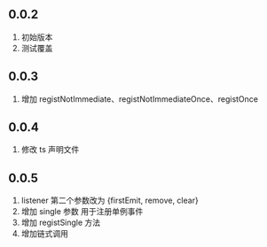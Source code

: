 ## 0.0.2

1. 初始版本
2. 测试覆盖

## 0.0.3

1. 增加 registNotImmediate、registNotImmediateOnce、registOnce

## 0.0.4

1. 修改 ts 声明文件

## 0.0.5 

1. listener 第二个参数改为 {firstEmit, remove, clear}
2. 增加 single 参数 用于注册单例事件
3. 增加 registSingle 方法
4. 增加链式调用